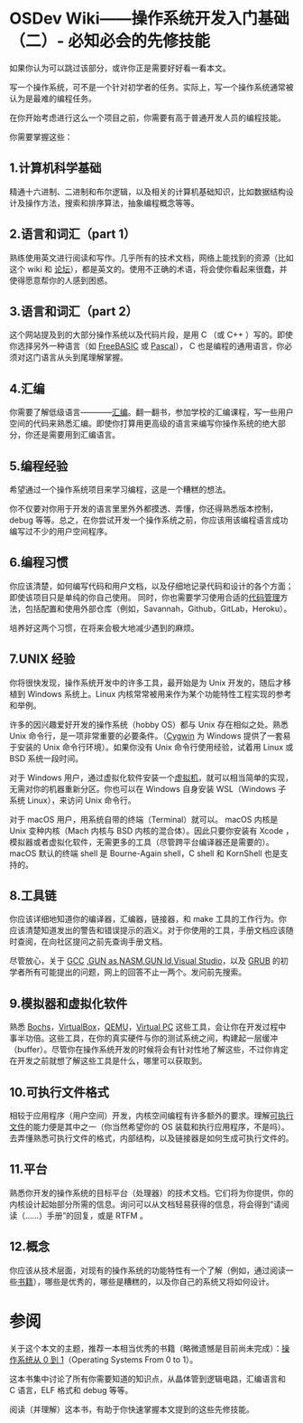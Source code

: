 # OSDev Wiki——操作系统开发入门基础（二）- 必知必会的先修技能
如果你认为可以跳过该部分，或许你正是需要好好看一看本文。

写一个操作系统，可不是一个针对初学者的任务。实际上，写一个操作系统通常被认为是最难的编程任务。

在你开始考虑进行这么一个项目之前，你需要有高于普通开发人员的编程技能。


你需要掌握这些：

## 1.计算机科学基础

精通十六进制、二进制和布尔逻辑，以及相关的计算机基础知识，比如数据结构设计及操作方法，搜索和排序算法，抽象编程概念等等。


## 2.语言和词汇（part 1）

熟练使用英文进行阅读和写作。几乎所有的技术文档，网络上能找到的资源（比如这个 wiki 和 [论坛](http://forum.osdev.org/)），都是英文的。使用不正确的术语，将会使你看起来很蠢，并使得愿意帮你的人感到困惑。


## 3.语言和词汇（part 2）

这个网站提及到的大部分操作系统以及代码片段，是用 C （或 C++ ）写的。即使你选择另外一种语言（如 [FreeBASIC](https://wiki.osdev.org/FreeBASIC) 或 [Pascal](https://wiki.osdev.org/Pascal)）， C 也是编程的通用语言，你必须对这门语言从头到尾理解掌握。

## 4.汇编

你需要了解低级语言————[汇编](https://wiki.osdev.org/Assembly)。翻一翻书，参加学校的汇编课程，写一些用户空间的代码来熟悉汇编。即使你打算用更高级的语言来编写你操作系统的绝大部分，你还是需要用到汇编语言。


## 5.编程经验

希望通过一个操作系统项目来学习编程，这是一个糟糕的想法。

你不仅要对你用于开发的语言里里外外都摸透、弄懂，你还得熟悉版本控制，debug 等等。总之，在你尝试开发一个操作系统之前，你应该用该编程语言成功编写过不少的用户空间程序。



## 6.编程习惯

你应该清楚，如何编写代码和用户文档，以及仔细地记录代码和设计的各个方面；即使该项目只是单纯的你自己使用。
同时，你也需要学习使用合适的[代码管理](https://wiki.osdev.org/Code_Management)方法，包括配置和使用外部仓库（例如，Savannah，Github，GitLab，Heroku）。

培养好这两个习惯，在将来会极大地减少遇到的麻烦。



## 7.UNIX 经验

你将很快发现，操作系统开发中的许多工具，最开始是为 Unix 开发的，随后才移植到 Windows 系统上。Linux 内核常常被用来作为某个功能特性工程实现的参考和举例。


许多的因兴趣爱好开发的操作系统（hobby OS）都与 Unix 存在相似之处。熟悉 Unix 命令行，是一项非常重要的必要条件。（[Cygwin](https://wiki.osdev.org/Cygwin) 为 Windows 提供了一套易于安装的 Unix 命令行环境）。如果你没有 Unix 命令行使用经验，试着用 Linux 或 BSD 系统一段时间。

对于 Windows 用户，通过虚拟化软件安装一个[虚拟机](https://wiki.osdev.org/Emulators)，就可以相当简单的实现，无需对你的机器重新分区。你也可以在 Windows 自身安装 WSL（Windows 子系统 Linux），来访问 Unix 命令行。

对于 macOS 用户，用系统自带的终端（Terminal）就可以。
macOS 内核是 Unix 变种内核（Mach 内核与 BSD 内核的混合体）。因此只要你安装有 Xcode ，模拟器或者虚拟化软件，无需更多的工具（尽管跨平台编译器还是需要的）。
macOS 默认的终端 shell 是 Bourne-Again shell，C shell 和 KornShell 也是支持的。



## 8.工具链

你应该详细地知道你的编译器，汇编器，链接器，和 make 工具的工作行为。你应该清楚知道发出的警告和错误提示的涵义。对于你使用的工具，手册文档应该随时查阅，在向社区提问之前先查询手册文档。

尽管放心，关于 [GCC](https://wiki.osdev.org/GCC) ,[GUN as](https://wiki.osdev.org/GAS),[NASM](https://wiki.osdev.org/NASM),[GUN ld](https://wiki.osdev.org/LD),[Visual Studio](https://wiki.osdev.org/Visual_Studio)，以及 [GRUB](https://wiki.osdev.org/GRUB) 的初学者所有可能提出的问题，网上的回答不止一两个。发问前先搜索。



## 9.模拟器和虚拟化软件

熟悉 [Bochs](https://wiki.osdev.org/Bochs)，[VirtualBox](https://wiki.osdev.org/VirtualBox)，[QEMU](https://wiki.osdev.org/QEMU)，[Virtual PC](https://wiki.osdev.org/Microsoft_Virtual_PC) 这些工具，会让你在开发过程中事半功倍。这些工具，在你的真实硬件与你的测试系统之间，构建起一层缓冲（buffer）。尽管你在操作系统开发的时候将会有针对性地了解这些，不过你肯定在开发之前就想了解这些工具是什么，哪里可以获取到。


## 10.可执行文件格式

相较于应用程序（用户空间）开发，内核空间编程有许多额外的要求。理解[可执行文件](https://wiki.osdev.org/Category:Executable_Formats)的能力便是其中之一（你当然希望你的 OS 装载和执行应用程序，不是吗）。去弄懂熟悉可执行文件的格式，内部结构，以及链接器是如何生成可执行文件的。



## 11.平台

熟悉你开发的操作系统的目标平台（处理器）的技术文档。它们将为你提供，你的内核设计起始部分所需的信息。询问可以从文档轻易获得的信息，将会得到“请阅读（……）手册”的回复，或是 RTFM 。



## 12.概念


你应该从技术层面，对现有的操作系统的功能特性有一个了解（例如，通过阅读一些[书籍](https://wiki.osdev.org/Books)），哪些是优秀的，哪些是糟糕的，以及你自己的系统又将如何设计。


# 参阅


关于这个本文的主题，推荐一本相当优秀的书籍（略微遗憾是目前尚未完成）：[操作系统从 0 到 1](https://github.com/tuhdo/os01/blob/master/Operating_Systems_From_0_to_1.pdf)（Operating Systems From 0 to 1）。

这本书集中讨论了所有你需要知道的知识点，从晶体管到逻辑电路，汇编语言和 C 语言，ELF 格式和 debug 等等。

阅读（并理解）这本书，有助于你快速掌握本文提到的这些先修技能。
